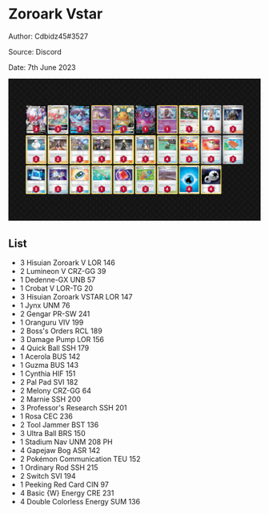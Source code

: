 # Zoroark Vstar

Author: Cdbidz45#3527

Source: Discord

Date: 7th June 2023

![decklist](../images/../../images/SVI/Zoroark%20Vstar/1-%20Zoroark%20Vstar.png)

## List

* 3 Hisuian Zoroark V LOR 146
* 2 Lumineon V CRZ-GG 39
* 1 Dedenne-GX UNB 57
* 1 Crobat V LOR-TG 20
* 3 Hisuian Zoroark VSTAR LOR 147
* 1 Jynx UNM 76
* 2 Gengar PR-SW 241
* 1 Oranguru VIV 199
* 2 Boss's Orders RCL 189
* 3 Damage Pump LOR 156
* 4 Quick Ball SSH 179
* 1 Acerola BUS 142
* 1 Guzma BUS 143
* 1 Cynthia HIF 151
* 2 Pal Pad SVI 182
* 2 Melony CRZ-GG 64
* 2 Marnie SSH 200
* 3 Professor's Research SSH 201
* 1 Rosa CEC 236
* 2 Tool Jammer BST 136
* 3 Ultra Ball BRS 150
* 1 Stadium Nav UNM 208 PH
* 4 Gapejaw Bog ASR 142
* 2 Pokémon Communication TEU 152
* 1 Ordinary Rod SSH 215
* 2 Switch SVI 194
* 1 Peeking Red Card CIN 97
* 4 Basic {W} Energy CRE 231
* 4 Double Colorless Energy SUM 136
